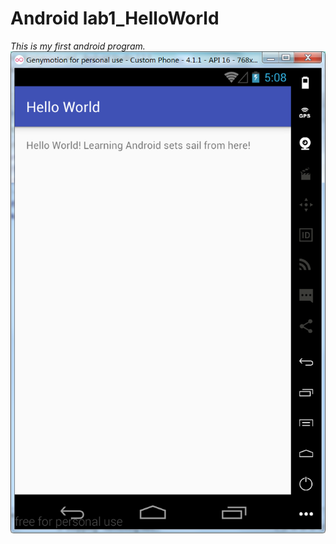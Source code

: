 # Android lab1_HelloWorld
*This is my first android program.*
![MainActivity](https://github.com/lois00/AndroidLab/blob/master/app/src/main/java/cl/fjnu/edu/cn/android_lab/lab1_HelloWorld/images/helloWorld.png)
